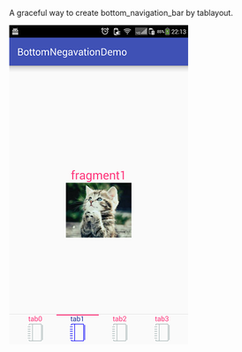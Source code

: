 
A graceful way to create bottom_navigation_bar by tablayout.

![image](https://github.com/Cysion1989/BottomNavigationBar/raw/master/demo.png)
